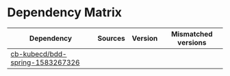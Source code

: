 # Dependency Matrix

Dependency | Sources | Version | Mismatched versions
---------- | ------- | ------- | -------------------
[cb-kubecd/bdd-spring-1583267326](https://github.com/cb-kubecd/bdd-spring-1583267326.git) |  | []() | 
